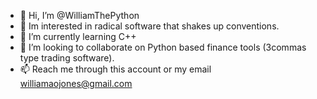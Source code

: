 - 👋 Hi, I’m @WilliamThePython
- 👀 Im interested in radical software that shakes up conventions.
- 🌱 I’m currently learning C++
- 💞️ I’m looking to collaborate on Python based finance tools (3commas type trading software).
- 📫 Reach me through this account or my email williamaojones@gmail.com

<!---
WilliamThePython/WilliamThePython is a ✨ special ✨ repository because its `README.md` (this file) appears on your GitHub profile.
You can click the Preview link to take a look at your changes.
--->
